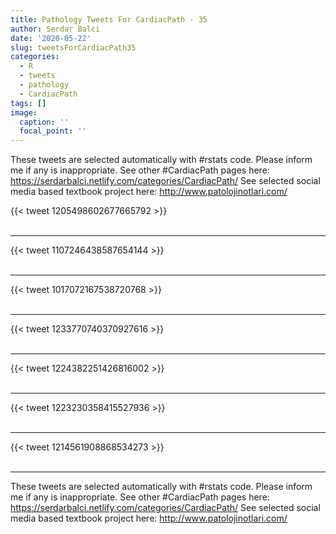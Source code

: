 ```yaml
---
title: Pathology Tweets For CardiacPath - 35
author: Serdar Balci
date: '2020-05-22'
slug: tweetsForCardiacPath35
categories:
  - R
  - tweets
  - pathology
  - CardiacPath
tags: []
image:
  caption: ''
  focal_point: ''
---
```



These tweets are selected automatically with #rstats code. Please inform me if any is inappropriate.
See other #CardiacPath pages here: https://serdarbalci.netlify.com/categories/CardiacPath/ 
See selected social media based textbook project here: http://www.patolojinotlari.com/

{{< tweet 1205498602677665792 >}}
<br>
<br>
<hr>
{{< tweet 1107246438587654144 >}}
<br>
<br>
<hr>
{{< tweet 1017072167538720768 >}}
<br>
<br>
<hr>
{{< tweet 1233770740370927616 >}}
<br>
<br>
<hr>
{{< tweet 1224382251426816002 >}}
<br>
<br>
<hr>
{{< tweet 1223230358415527936 >}}
<br>
<br>
<hr>
{{< tweet 1214561908868534273 >}}
<br>
<br>
<hr>


These tweets are selected automatically with #rstats code. Please inform me if any is inappropriate.
See other #CardiacPath pages here: https://serdarbalci.netlify.com/categories/CardiacPath/ 
See selected social media based textbook project here: http://www.patolojinotlari.com/
